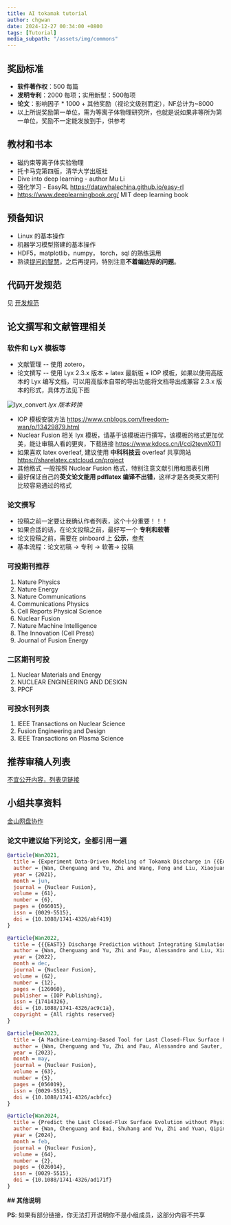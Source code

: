 ```yaml
---
title: AI tokamak tutorial
author: chgwan
date: 2024-12-27 00:34:00 +0800
tags: [Tutorial]
media_subpath: "/assets/img/commons"
---
```

## 奖励标准

- **软件著作权**：500 每篇
- **发明专利**：2000 每项；实用新型：500每项
- **论文**：影响因子 * 1000 + 其他奖励（视论文级别而定），NF总计为~8000
- 以上所说奖励第一单位，需为等离子体物理研究所，也就是说如果非等所为第一单位，奖励不一定能发放到手，供参考

## 教材和书本

- 磁约束等离子体实验物理
- 托卡马克第四版，清华大学出版社
- Dive into deep learning - author Mu Li
- 强化学习 - EasyRL https://datawhalechina.github.io/easy-rl
- https://www.deeplearningbook.org/  MIT  deep learning book

## 预备知识

- Linux 的基本操作
- 机器学习模型搭建的基本操作
- HDF5，matplotlib，numpy， torch，sql 的熟练运用
- 熟读[提问的智慧](https://github.com/ryanhanwu/How-To-Ask-Questions-The-Smart-Way/blob/main/README-zh_CN.md)，之后再提问，特别注意**不着编边际的问题**。

## 代码开发规范
见 [开发规范](../development-styles)

## 论文撰写和文献管理相关

### 软件和 LyX 模板等

- 文献管理 -- 使用 zotero，
- 论文撰写 -- 使用 Lyx 2.3.x 版本 + latex 最新版 + IOP 模板，如果以使用高版本的 Lyx 编写文档，可以用高版本自带的导出功能将文档导出成兼容 2.3.x 版本的形式，具体方法见下图

![lyx_convert](lyx_convert.png)
_lyx 版本转换_

- IOP 模板安装方法 https://www.cnblogs.com/freedom-wan/p/13429879.html
- Nuclear Fusion 相关 lyx 模板，请基于该模板进行撰写，该模板的格式更加优美，能让审稿人看的更爽，下载链接  https://www.kdocs.cn/l/ccj2tevnX0Tl
- 如果喜欢 latex overleaf, 建议使用 **中科科技云** overleaf 共享网站 https://sharelatex.cstcloud.cn/project
- 其他格式 一般按照 Nuclear Fusion 格式，特别注意文献引用和图表引用
- 最好保证自己的**英文论文能用 pdflatex 编译不出错**，这样才是各类英文期刊比较容易通过的格式

### 论文撰写

- 投稿之前一定要让我确认作者列表，这个十分重要！！！
- 如果合适的话，在论文投稿之前，最好写一个 **专利和软著**
- 论文投稿之前，需要在 pinboard 上 **公示**，[参考](../paper-sub-procedure)
- 基本流程：论文初稿 &rarr; 专利 &rarr; 软著&rarr; 投稿

### 可投期刊推荐

1. Nature Physics
2. Nature Energy
3. Nature Communications
4. Communications Physics
5. Cell Reports Physical Science
6. Nuclear Fusion
7. Nature Machine Intelligence
8. The Innovation (Cell Press)
9. Journal of Fusion Energy

### 二区期刊可投

1. Nuclear Materials and Energy
2. NUCLEAR ENGINEERING AND DESIGN
3. PPCF

### 可投水刊列表

1. IEEE Transactions on Nuclear Science
2. Fusion Engineering and Design
3. IEEE Transactions on Plasma Science

## 推荐审稿人列表

[不宜公开内容，列表见链接](https://kdocs.cn/l/cewDvJxZMyPX)

## 小组共享资料

[金山网盘协作](https://kdocs.cn/join/gxxq4mo)

### 论文中建议给下列论文，全都引用一遍

```bib
@article{Wan2021,
  title = {Experiment Data-Driven Modeling of Tokamak Discharge in {{EAST}}},
  author = {Wan, Chenguang and Yu, Zhi and Wang, Feng and Liu, Xiaojuan and Li, Jiangang},
  year = {2021},
  month = jun,
  journal = {Nuclear Fusion},
  volume = {61},
  number = {6},
  pages = {066015},
  issn = {0029-5515},
  doi = {10.1088/1741-4326/abf419}
}

@article{Wan2022,
  title = {{{EAST}} Discharge Prediction without Integrating Simulation Results},
  author = {Wan, Chenguang and Yu, Zhi and Pau, Alessandro and Liu, Xiaojuan and Li, Jiangang},
  year = {2022},
  month = dec,
  journal = {Nuclear Fusion},
  volume = {62},
  number = {12},
  pages = {126060},
  publisher = {IOP Publishing},
  issn = {17414326},
  doi = {10.1088/1741-4326/ac9c1a},
  copyright = {All rights reserved}
}

@article{Wan2023,
  title = {A Machine-Learning-Based Tool for Last Closed-Flux Surface Reconstruction on Tokamaks},
  author = {Wan, Chenguang and Yu, Zhi and Pau, Alessandro and Sauter, Olivier and Liu, Xiaojuan and Yuan, Qiping and Li, Jiangang},
  year = {2023},
  month = may,
  journal = {Nuclear Fusion},
  volume = {63},
  number = {5},
  pages = {056019},
  issn = {0029-5515},
  doi = {10.1088/1741-4326/acbfcc}
}

@article{Wan2024,
  title = {Predict the Last Closed-Flux Surface Evolution without Physical Simulation},
  author = {Wan, Chenguang and Bai, Shuhang and Yu, Zhi and Yuan, Qiping and Huang, Yao and Liu, Xiaojuan and Hu, Yemin and Li, Jiangang},
  year = {2024},
  month = feb,
  journal = {Nuclear Fusion},
  volume = {64},
  number = {2},
  pages = {026014},
  issn = {0029-5515},
  doi = {10.1088/1741-4326/ad171f}
}

```

**## 其他说明**

**PS**: 如果有部分链接，你无法打开说明你不是小组成员，这部分内容不共享

